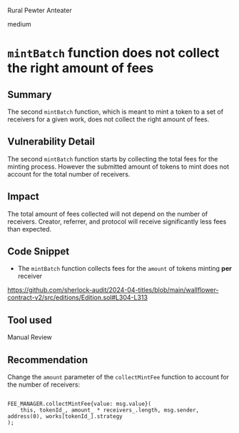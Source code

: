 Rural Pewter Anteater

medium

# `mintBatch` function does not collect the right amount of fees

## Summary

The second `mintBatch` function, which is meant to mint a token to a set of receivers for a given work,  does not collect the right amount of fees.

## Vulnerability Detail

The second `mintBatch` function starts by collecting the total fees for the minting process. However the submitted amount of tokens to mint does not account for the total number of receivers.

## Impact

The total amount of fees collected will not depend on the number of receivers.
Creator, referrer, and protocol will receive significantly less fees than expected.

## Code Snippet

- The `mintBatch` function collects fees for the `amount` of tokens minting **per** receiver
 
https://github.com/sherlock-audit/2024-04-titles/blob/main/wallflower-contract-v2/src/editions/Edition.sol#L304-L313

## Tool used

Manual Review

## Recommendation

Change the `amount` parameter of the `collectMintFee` function to account for the number of receivers:
```solidity

FEE_MANAGER.collectMintFee{value: msg.value}(
    this, tokenId_, amount_ * receivers_.length, msg.sender, address(0), works[tokenId_].strategy
);
```